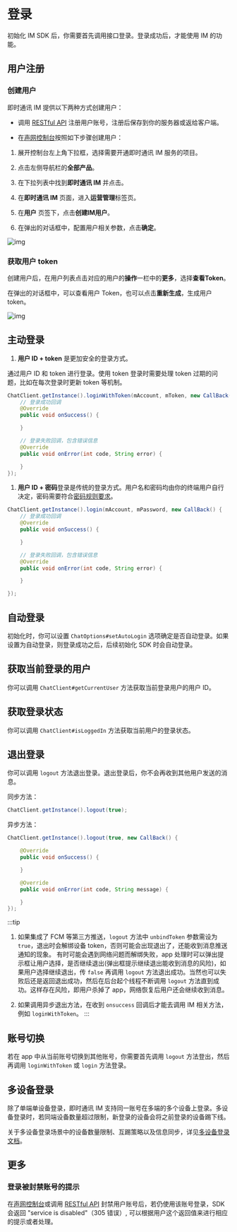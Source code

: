 # 登录

初始化 IM SDK 后，你需要首先调用接口登录。登录成功后，才能使用 IM 的功能。

## 用户注册

### 创建用户

即时通讯 IM 提供以下两种方式创建用户：

- 调用 [RESTful API](/docs/sdk/server-side/account_system.html#注册用户) 注册用户账号，注册后保存到你的服务器或返给客户端。

- 在[声网控制台](https://console.shengwang.cn/overview)按照如下步骤创建用户：

1. 展开控制台左上角下拉框，选择需要开通即时通讯 IM 服务的项目。

2. 点击左侧导航栏的**全部产品**。

3. 在下拉列表中找到**即时通讯 IM** 并点击。

4. 在**即时通讯 IM** 页面，进入**运营管理**标签页。

5. 在**用户** 页签下，点击**创建IM用户**。

6. 在弹出的对话框中，配置用户相关参数，点击**确定**。

![img](/images/android/user_create.png)

### 获取用户 token

创建用户后，在用户列表点击对应的用户的**操作**一栏中的**更多**，选择**查看Token**。

在弹出的对话框中，可以查看用户 Token，也可以点击**重新生成**，生成用户 token。

![img](/images/android/user_create.png)

## 主动登录

1. **用户 ID + token** 是更加安全的登录方式。

通过用户 ID 和 token 进行登录。使用 token 登录时需要处理 token 过期的问题，比如在每次登录时更新 token 等机制。

```java
ChatClient.getInstance().loginWithToken(mAccount, mToken, new CallBack() {
    // 登录成功回调
    @Override
    public void onSuccess() {

    }

    // 登录失败回调，包含错误信息
    @Override
    public void onError(int code, String error) {

    }
});
```

1. **用户 ID + 密码**登录是传统的登录方式。用户名和密码均由你的终端用户自行决定，密码需要符合[密码规则要求](/docs/sdk/server-side/account_system.html#开放注册单个用户)。

```java
ChatClient.getInstance().login(mAccount, mPassword, new CallBack() {
    // 登录成功回调
    @Override
    public void onSuccess() {

    }

    // 登录失败回调，包含错误信息
    @Override
    public void onError(int code, String error) {

    }

});
```

## 自动登录

初始化时，你可以设置 `ChatOptions#setAutoLogin` 选项确定是否自动登录。如果设置为自动登录，则登录成功之后，后续初始化 SDK 时会自动登录。

## 获取当前登录的用户

你可以调用 `ChatClient#getCurrentUser` 方法获取当前登录用户的用户 ID。

## 获取登录状态

你可以调用 `ChatClient#isLoggedIn` 方法获取当前用户的登录状态。

## 退出登录

你可以调用 `logout` 方法退出登录。退出登录后，你不会再收到其他用户发送的消息。 

同步方法：

```java
ChatClient.getInstance().logout(true);
```

异步方法：

```java
ChatClient.getInstance().logout(true, new CallBack() {

    @Override
    public void onSuccess() {

    }

    @Override
    public void onError(int code, String message) {

    }
});
```

:::tip

1. 如果集成了 FCM 等第三方推送，`logout` 方法中 `unbindToken` 参数需设为 `true`，退出时会解绑设备 token，否则可能会出现退出了，还能收到消息推送通知的现象。
有时可能会遇到网络问题而解绑失败，app 处理时可以弹出提示框让用户选择，是否继续退出(弹出框提示继续退出能收到消息的风险)，如果用户选择继续退出，传 `false` 再调用 `logout` 方法退出成功。当然也可以失败后还是返回退出成功，然后在后台起个线程不断调用 `logout` 方法直到成功。这样存在风险，即用户杀掉了 app，网络恢复后用户还会继续收到消息。

1. 如果调用异步退出方法，在收到 `onsuccess` 回调后才能去调用 IM 相关方法，例如 `loginWithToken`。
:::

## 账号切换

若在 app 中从当前账号切换到其他账号，你需要首先调用 `logout` 方法登出，然后再调用 `loginWithToken` 或 `login` 方法登录。

## 多设备登录

除了单端单设备登录，即时通讯 IM 支持同一账号在多端的多个设备上登录。多设备登录时，若同端设备数量超过限制，新登录的设备会将之前登录的设备踢下线。

关于多设备登录场景中的设备数量限制、互踢策略以及信息同步，详见[多设备登录文档](multi_device.html)。


## 更多

### 登录被封禁账号的提示

在[声网控制台](https://console.shengwang.cn/overview)或调用 [RESTful API](/docs/sdk/server-side/account_system.html#账号封禁) 封禁用户账号后，若仍使用该账号登录，SDK会返回 "service is disabled"（305 错误）, 可以根据用户这个返回值来进行相应的提示或者处理。